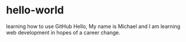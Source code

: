 # hello-world
learning how to use GitHub
Hello, My name is Michael and I am learning web development in hopes of a career change.
